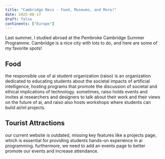 ```yaml
---
title: "Cambridge Recs - Food, Museums, and More!"
date: 2025-08-17
draft: false
continents: ["Europe"]
---
```


Last summer, I studied abroad at the Pembroke Cambridge Summer Programme. Cambridge is a nice city with lots to do, and here are some of my favorite spots!

## Food

the responsible use of ai student organization (raiso) is an organization dedicated to educating students about the societal impacts of artificial intelligence, hosting programs that promote the discussion of societal and ethical implications of technology. sometimes, raiso holds events and invites ai researchers and designers to talk about their work and their views on the future of ai, and raiso also hosts workshops where students can build ai/ml projects.

## Tourist Attractions

our current website is outdated, missing key features like a projects page, which is essential for providing students hands-on experience in ai programming. furthermore, we need to add an events page to better promote our events and increase attendance.
